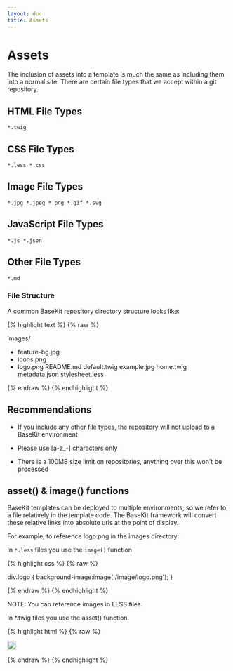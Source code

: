 ```yaml
---
layout: doc
title: Assets
---
```


# Assets

The inclusion of assets into a template is much the same as including them into a normal site. There are certain file types that we accept within a git repository.

## HTML File Types

```
*.twig
```

## CSS File Types

```
*.less *.css
```

## Image File Types

```
*.jpg *.jpeg *.png *.gif *.svg
```

## JavaScript File Types

```
*.js *.json
```

## Other File Types

```
*.md
```

### File Structure

A common BaseKit repository directory structure looks like:

{% highlight text %}
{% raw %}

images/ 
  - feature-bg.jpg 
  - icons.png 
  - logo.png 
README.md 
default.twig 
example.jpg 
home.twig 
metadata.json 
stylesheet.less

{% endraw %}
{% endhighlight %}

## Recommendations

* If you include any other file types, the repository will not upload to a BaseKit environment

* Please use [a-z_-] characters only

* There is a 100MB size limit on repositories, anything over this won't be processed

## asset() & image() functions

BaseKit templates can be deployed to multiple environments, so we refer to a file relatively in the template code. The BaseKit framework will convert these relative links into absolute urls at the point of display.

For example, to reference logo.png in the images directory:

In ```*.less``` files you use the ```image()``` function

{% highlight css %}
{% raw %}

  div.logo { background-image:image('/image/logo.png'); }

{% endraw %}
{% endhighlight %}

NOTE: You can reference images in LESS files.

In *.twig files you use the asset() function.

{% highlight html %}
{% raw %}

<!-- Image asset -->
<img src="{{asset('images/icons/logo-icon.jpg')}}" width="20" height="20" />

<!-- CSS asset -->
<link href="{{asset('less/buttons.css')}}" rel="stylesheet" />

<!-- JavaScript asset -->
<script src="{{asset('js/scripts.js')}}" type="text/javascript"></script>

{% endraw %}
{% endhighlight %}
